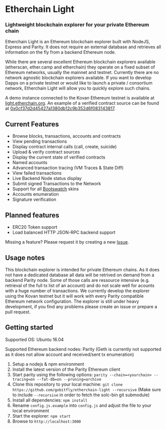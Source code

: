 # Etherchain Light
### Lightweight blockchain explorer for your private Ethereum chain

Etherchain Light is an Ethereum blockchain explorer built with NodeJS, Express and Parity. It does not require an external database and retrieves all information on the fly from a backend Ethereum node.

While there are several excellent Ethereum blockchain explorers available (etherscan, ether.camp and etherchain) they operate on a fixed subset of Ethereum networks, usually the mainnet and testnet. Currently there are no network agnostic blockchain explorers available. If you want to develop Dapps on a private testnet or would like to launch a private / consortium network, Etherchain Light will allow you to quickly explore such chains.

A demo instance connected to the Kovan Ethereum testnet is available at [light.etherchain.org](http://light.etherchain.org). An example of a verified contract source can be found at [0x0cf37d2d45427a1380db12c9b352d6f083143817](https://light.etherchain.org/account/0x0cf37d2d45427a1380db12c9b352d6f083143817).

## Current Features
* Browse blocks, transactions, accounts and contracts
* View pending transactions
* Display contract internal calls (call, create, suicide)
* Upload & verify contract sources
* Display the current state of verified contracts
* Named accounts
* Advanced transaction tracing (VM Traces & State Diff)
* View failed transactions
* Live Backend Node status display
* Submit signed Transactions to the Network
* Support for all [Bootswatch](https://bootswatch.com/) skins
* Accounts enumeration
* Signature verification

## Planned features
* ERC20 Token support
* Load balanced HTTP JSON-RPC backend support

Missing a feature? Please request it by creating a new [Issue](https://github.com/gobitfly/etherchain-light/issues).

## Usage notes
This blockchain explorer is intended for private Ethereum chains. As it does not have a dedicated database all data will be retrived on demand from a backend Parity node. Some of those calls are ressource intensive (e.g. retrieval of the full tx list of an account) and do not scale well for acounts with a huge number of transactions. We currently develop the explorer using the Kovan testnet but it will work with every Parity compatible Ethereum network configuration. The explorer is still under heavy development, if you find any problems please create an issue or prepare a pull request.

## Getting started

Supported OS: Ubuntu 16.04

Supported Ethereum backend nodes: Parity (Geth is currently not supported as it does not allow account and received/sent tx enumeration)

1. Setup a nodejs & npm environment
2. Install the latest version of the Parity Ethereum client
3. Start parity using the following options: `parity --chain=<yourchain> --tracing=on --fat-db=on --pruning=archive`
4. Clone this repository to your local machine: `git clone https://github.com/gobitfly/etherchain-light --recursive` (Make sure to include `--recursive` in order to fetch the solc-bin git submodule)
5. Install all dependencies: `npm install`
6. Rename `config.js.example` into `config.js` and adjust the file to your local environment
7. Start the explorer: `npm start`
8. Browse to `http://localhost:3000`
